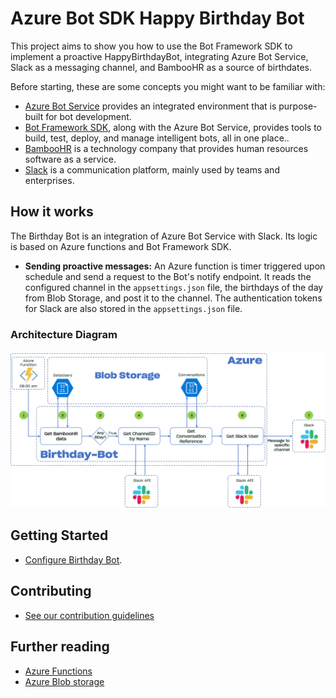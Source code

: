 # Azure Bot SDK Happy Birthday Bot

This project aims to show you how to use the Bot Framework SDK to implement a proactive HappyBirthdayBot, integrating Azure Bot Service, Slack as a messaging channel, and BambooHR as a source of birthdates.

Before starting, these are some concepts you might want to be familiar with:


- [Azure Bot Service](https://docs.microsoft.com/azure/bot-service/) provides an integrated environment that is purpose-built for bot development.
- [Bot Framework SDK](https://docs.microsoft.com/azure/bot-service/bot-service-overview-introduction), along with the Azure Bot Service, provides tools to build, test, deploy, and manage intelligent bots, all in one place..
- [BambooHR](https://www.bamboohr.com/) is a technology company that provides human resources software as a service.
- [Slack](https://slack.com/) is a communication platform, mainly used by teams and enterprises.

## How it works

The Birthday Bot is an integration of Azure Bot Service with Slack. Its logic is based on Azure functions and Bot Framework SDK.

- **Sending proactive messages:** An Azure function is timer triggered upon schedule and send a request to the Bot's notify endpoint. It reads the configured channel in the `appsettings.json` file, the birthdays of the day from Blob Storage, and post it to the channel. The authentication tokens for Slack are also stored in the `appsettings.json` file.

### Architecture Diagram

![Diagram Flow](docs/images/diagram-flow.png)

## Getting Started

- [Configure Birthday Bot](docs/README.md).

## Contributing

- [See our contribution guidelines](./CONTRIBUTING.md)

## Further reading

- [Azure Functions](https://docs.microsoft.com/azure/azure-functions/)
- [Azure Blob storage](https://docs.microsoft.com/azure/storage/blobs/)